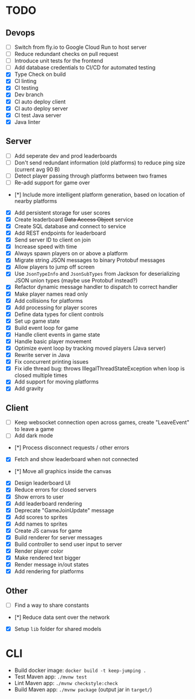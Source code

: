 # TODO

## Devops
- [ ] Switch from fly.io to Google Cloud Run to host server
- [ ] Reduce redundant checks on pull request
- [ ] Introduce unit tests for the frontend
- [ ] Add database credentials to CI/CD for automated testing
- [x] Type Check on build
- [x] CI linting
- [x] CI testing
- [x] Dev branch
- [x] CI auto deploy client
- [x] CI auto deploy server
- [x] CI test Java server
- [x] Java linter

## Server
- [ ] Add seperate dev and prod leaderboards
- [ ] Don't send redundant information (old platforms) to reduce ping size (current avg 90 B)
- [ ] Detect player passing through platforms between two frames
- [ ] Re-add support for game over
- [*] Include more intelligent platform generation, based on location of nearby platforms
- [x] Add persistent storage for user scores
- [x] Create leaderboard ~~Data Access Object~~ service
- [x] Create SQL database and connect to service
- [x] Add REST endpoints for leaderboard
- [x] Send server ID to client on join
- [x] Increase speed with time
- [x] Always spawn players on or above a platform
- [x] Migrate string JSON messages to binary Protobuf messages
- [x] Allow players to jump off screen
- [x] Use `JsonTypeInfo` and `JsonSubTypes` from Jackson for deserializing JSON union types (maybe use Protobuf instead?)
- [x] Refactor dynamic message handler to dispatch to correct handler
- [x] Make player names read only
- [x] Add collisions for platforms
- [x] Add processing for player scores
- [x] Define data types for client controls
- [x] Set up game state
- [x] Build event loop for game
- [x] Handle client events in game state
- [x] Handle basic player movement
- [x] Optimize event loop by tracking moved players (Java server)
- [x] Rewrite server in Java
- [x] Fix concurrent printing issues
- [x] Fix idle thread bug: throws IllegalThreadStateException when loop is closed multiple times
- [x] Add support for moving platforms
- [x] Add gravity

## Client
- [ ] Keep websocket connection open across games, create "LeaveEvent" to leave a game
- [ ] Add dark mode
- [*] Process disconnect requests / other errors
- [x] Fetch and show leaderboard when not connected
- [*] Move all graphics inside the canvas
- [x] Design leaderboard UI
- [x] Reduce errors for closed servers
- [x] Show errors to user
- [x] Add leaderboard rendering
- [x] Deprecate "GameJoinUpdate" message
- [x] Add scores to sprites
- [x] Add names to sprites
- [x] Create JS canvas for game
- [x] Build renderer for server messages
- [x] Build controller to send user input to server
- [x] Render player color
- [x] Make rendered text bigger
- [x] Render message in/out states
- [x] Add rendering for platforms

## Other
- [ ] Find a way to share constants
- [*] Reduce data sent over the network
- [x] Setup `lib` folder for shared models

# CLI
- Build docker image: `docker build -t keep-jumping .`
- Test Maven app: `./mvnw test`
- Lint Maven app: `./mvnw checkstyle:check`
- Build Maven app: `./mvnw package` (output jar in `target/`)